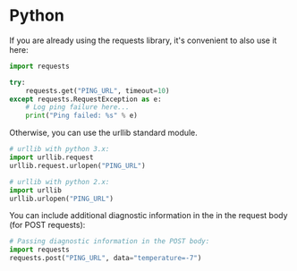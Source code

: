 # Python

If you are already using the requests library, it's convenient to also use it here:

```python
import requests

try:
    requests.get("PING_URL", timeout=10)
except requests.RequestException as e:
    # Log ping failure here...
    print("Ping failed: %s" % e)
```

Otherwise, you can use the urllib standard module.

```python
# urllib with python 3.x:
import urllib.request
urllib.request.urlopen("PING_URL")
```

```python
# urllib with python 2.x:
import urllib
urllib.urlopen("PING_URL")
```

You can include additional diagnostic information in the in the request body (for POST requests):

```python
# Passing diagnostic information in the POST body:
import requests
requests.post("PING_URL", data="temperature=-7")
```